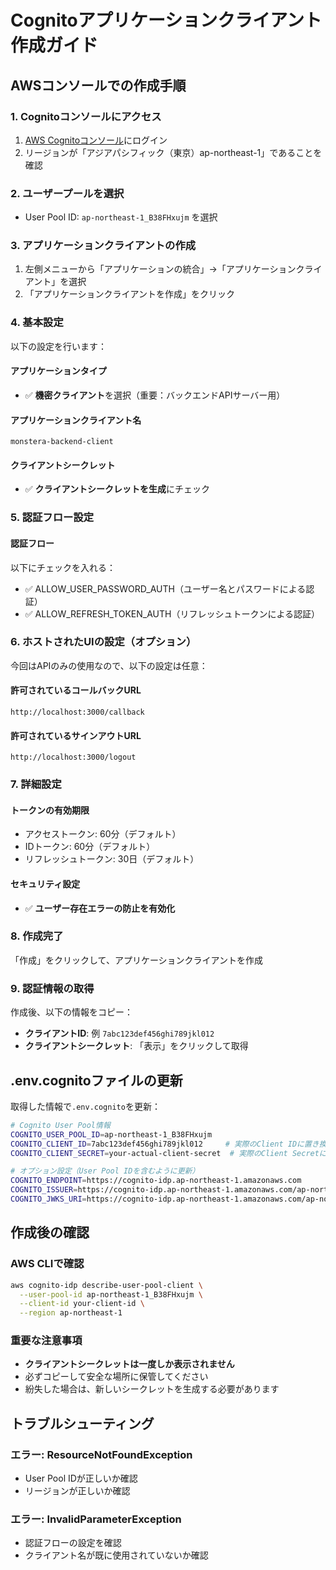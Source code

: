 # Cognitoアプリケーションクライアント作成ガイド

## AWSコンソールでの作成手順

### 1. Cognitoコンソールにアクセス
1. [AWS Cognitoコンソール](https://console.aws.amazon.com/cognito/)にログイン
2. リージョンが「アジアパシフィック（東京）ap-northeast-1」であることを確認

### 2. ユーザープールを選択
- User Pool ID: `ap-northeast-1_B38FHxujm` を選択

### 3. アプリケーションクライアントの作成
1. 左側メニューから「アプリケーションの統合」→「アプリケーションクライアント」を選択
2. 「アプリケーションクライアントを作成」をクリック

### 4. 基本設定
以下の設定を行います：

#### アプリケーションタイプ
- ✅ **機密クライアント**を選択（重要：バックエンドAPIサーバー用）

#### アプリケーションクライアント名
```
monstera-backend-client
```

#### クライアントシークレット
- ✅ **クライアントシークレットを生成**にチェック

### 5. 認証フロー設定
#### 認証フロー
以下にチェックを入れる：
- ✅ ALLOW_USER_PASSWORD_AUTH（ユーザー名とパスワードによる認証）
- ✅ ALLOW_REFRESH_TOKEN_AUTH（リフレッシュトークンによる認証）

### 6. ホストされたUIの設定（オプション）
今回はAPIのみの使用なので、以下の設定は任意：

#### 許可されているコールバックURL
```
http://localhost:3000/callback
```

#### 許可されているサインアウトURL
```
http://localhost:3000/logout
```

### 7. 詳細設定
#### トークンの有効期限
- アクセストークン: 60分（デフォルト）
- IDトークン: 60分（デフォルト）
- リフレッシュトークン: 30日（デフォルト）

#### セキュリティ設定
- ✅ **ユーザー存在エラーの防止を有効化**

### 8. 作成完了
「作成」をクリックして、アプリケーションクライアントを作成

### 9. 認証情報の取得
作成後、以下の情報をコピー：
- **クライアントID**: 例 `7abc123def456ghi789jkl012`
- **クライアントシークレット**: 「表示」をクリックして取得

## .env.cognitoファイルの更新

取得した情報で`.env.cognito`を更新：

```bash
# Cognito User Pool情報
COGNITO_USER_POOL_ID=ap-northeast-1_B38FHxujm
COGNITO_CLIENT_ID=7abc123def456ghi789jkl012     # 実際のClient IDに置き換え
COGNITO_CLIENT_SECRET=your-actual-client-secret  # 実際のClient Secretに置き換え

# オプション設定（User Pool IDを含むように更新）
COGNITO_ENDPOINT=https://cognito-idp.ap-northeast-1.amazonaws.com
COGNITO_ISSUER=https://cognito-idp.ap-northeast-1.amazonaws.com/ap-northeast-1_B38FHxujm
COGNITO_JWKS_URI=https://cognito-idp.ap-northeast-1.amazonaws.com/ap-northeast-1_B38FHxujm/.well-known/jwks.json
```

## 作成後の確認

### AWS CLIで確認
```bash
aws cognito-idp describe-user-pool-client \
  --user-pool-id ap-northeast-1_B38FHxujm \
  --client-id your-client-id \
  --region ap-northeast-1
```

### 重要な注意事項
- **クライアントシークレットは一度しか表示されません**
- 必ずコピーして安全な場所に保管してください
- 紛失した場合は、新しいシークレットを生成する必要があります

## トラブルシューティング

### エラー: ResourceNotFoundException
- User Pool IDが正しいか確認
- リージョンが正しいか確認

### エラー: InvalidParameterException
- 認証フローの設定を確認
- クライアント名が既に使用されていないか確認